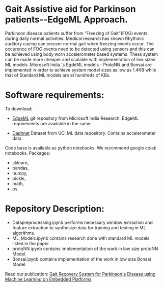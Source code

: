 # Gait Assistive aid for Parkinson patients--EdgeML Approach.
Parkinson disease patients suffer from "Freezing of Gait"(FOG)  events during daily normal activities. Medical research has shown Rhythmic auditory cueing can recover normal gait when freezing events occur. The occurence of FOG events need to be detected using sensors and this can be achieved using body worn accelerometer based systems. Thess system can be made more cheaper and scalable with implementation of low sized ML models. Microsoft India 's EgdeML models - ProtoNN and Bonsai are implemented in order to achieve system model sizes as low as 1.4KB while that of Standard ML models are at hundreds of KBs. 

# Software requirements: 
To download: 
 - [EdgeML](https://github.com/Microsoft/EdgeML) git repository from Microsoft India Research. EdgeML requirements are available in the same.
 
 - [Daphnet](https://archive.ics.uci.edu/ml/datasets/Daphnet+Freezing+of+Gait) Dataset from UCI ML data repository. Contains accelerometer data.

Code base is available as python notebooks. We recommend google colab notebooks.
Packages:
 - sklearn,
 - pandas,
 - numpy,
 - pickle,
 - math, 
 - os.

# Repository Description: 
  - Datapreprocessing.ipynb performs necessary window extraction and feature extraction to synthesize data for training and testing in ML algorithms.
  - ML_Models.ipynb contains research done with standard ML models listed in the paper.
  - protoNN.ipynb contains implementation of the work in low size protoNN Model.
  - Bonsai.ipynb contains implementation of the work in low size Bonsai Model.

Read our publication: [Gait Recovery System for Parkinson's Disease using Machine Learning on Embedded Platforms](https://arxiv.org/abs/2004.05811)
